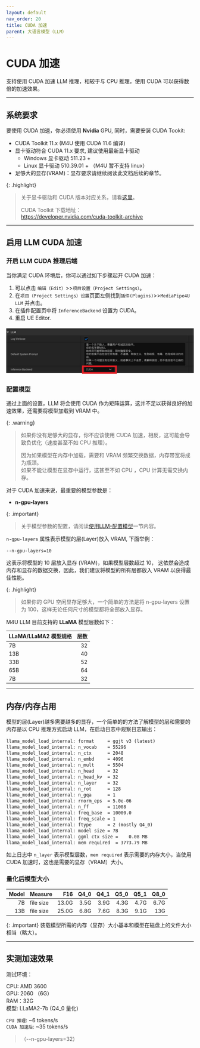 ```yaml
---
layout: default
nav_order: 20
title: CUDA 加速
parent: 大语言模型（LLM）
---
```


# CUDA 加速

支持使用 CUDA 加速 LLM 推理，相较于与 CPU 推理，使用 CUDA 可以获得数倍的加速效果。

---   

## 系统要求

要使用 CUDA 加速，你必须使用 **Nvidia** GPU, 同时，需要安装 CUDA Tookit:

- CUDA Toolkit 11.x (M4U 使用 CUDA 11.6 编译)
- 显卡驱动符合 CUDA 11.x 要求, 建议使用最新显卡驱动
  - Windows 显卡驱动 511.23 +
  - Linux 显卡驱动 510.39.01 + （M4U 暂不支持 linux）
- 足够大的显存(VRAM)：显存要求请继续阅读此文档后续的章节。

{: .highlight}
> 关于显卡驱动和 CUDA 版本对应关系，请看[这里](https://docs.nvidia.com/cuda/cuda-toolkit-release-notes/index.html#cuda-toolkit-major-component-versions)。
>
> CUDA Toolkit 下载地址：    
> https://developer.nvidia.com/cuda-toolkit-archive 

--- 

## 启用 LLM CUDA 加速   

### 开启 LLM CUDA 推理后端   
当你满足 CUDA 环境后，你可以通过如下步骤起开 CUDA 加速：   

1. 可以点击 `编辑（Edit）`>>`项目设置（Project Settings）`。   
2. 在`项目（Project Settings）设置`页面左侧找到`插件(Plugins)`>>`MediaPipe4U LLM` 并点击。    
3. 在插件配置页中将 `InferenceBackend` 设置为 CUDA。   
4. 重启 UE Editor.

[![Open Cuda](./images/llm_settings_cuda.jpg "Open Cuda")](./images/llm_settings_cuda.jpg)

### 配置模型

通过上面的设置，LLM 将会使用 CUDA 作为矩阵运算，这并不足以获得良好的加速效果，还需要将模型加载到 VRAM 中。   

{: .warning}
> 如果你没有足够大的显存，你不应该使用 CUDA 加速，相反，这可能会导致负优化（速度甚至不如 CPU 推理）。
>
> 因为如果模型在内存中加载，需要和 VRAM 频繁交换数据，内存带宽将成为瓶颈。    
> 如果不能让模型在显存中运行，这甚至不如 CPU ，CPU 计算无需交换内存。

对于 CUDA 加速来说，最重要的模型参数是：   
- **n-gpu-layers**

{: .important}
> 关于模型参数的配置，请阅读[使用LLM-配置模型](./usage.md#配置模型)一节内容。


`n-gpu-layers` 属性表示模型的层(Layer)放入 VRAM, 下面举例：
```
--n-gpu-layers=10
```

这表示将模型的 10 层放入显存 (VRAM)，如果模型层数超过 10， 这依然会造成内存和显存的数据交换，因此，我们建议将模型的所有层都放入 VRAM 以获得最佳性能。 

{: .highlight}
> 如果你的 GPU 空闲显存足够大，一个简单的方法是将 n-gpu-layers 设置为 100，这样无论任何尺寸的模型都将全部放入显存。 

M4U LLM 目前支持的 **LLaMA** 模型层数如下：

|LLaMA/LLaMA2 模型规格|层数|
|:----------|-------:|
|   7B      |   32   |
|   13B     |  	40   |
|   33B     |   52   |
|   65B     |   64   |
|   7B      |   32   |

---   

## 内存/内存占用

模型的层(Layer)越多需要越多的显存，一个简单的的方法了解模型的层和需要的内存是以 CPU 推理方式启动 LLM，在启动日志中观察日志输出：

```shell
llama_model_load_internal: format     = ggjt v3 (latest)
llama_model_load_internal: n_vocab    = 55296
llama_model_load_internal: n_ctx      = 2048
llama_model_load_internal: n_embd     = 4096
llama_model_load_internal: n_mult     = 5504
llama_model_load_internal: n_head     = 32
llama_model_load_internal: n_head_kv  = 32
llama_model_load_internal: n_layer    = 32
llama_model_load_internal: n_rot      = 128
llama_model_load_internal: n_gqa      = 1
llama_model_load_internal: rnorm_eps  = 5.0e-06
llama_model_load_internal: n_ff       = 11008
llama_model_load_internal: freq_base  = 10000.0
llama_model_load_internal: freq_scale = 1
llama_model_load_internal: ftype      = 2 (mostly Q4_0)
llama_model_load_internal: model size = 7B
llama_model_load_internal: ggml ctx size =    0.08 MB
llama_model_load_internal: mem required  = 3773.79 MB
```
如上日志中 `n_layer` 表示模型层数，`mem required` 表示需要的内存大小，当使用 CUDA 加速时，这也是需要的显存（VRAM）大小。

### 量化后模型大小

| Model | Measure      | F16    | Q4_0   | Q4_1   | Q5_0   | Q5_1   | Q8_0   |
|------:|--------------|-------:|-------:|-------:|-------:|-------:|-------:|
|    7B | file size    |  13.0G |   3.5G |   3.9G |   4.3G |   4.7G |   6.7G |
|   13B | file size    |  25.0G |   6.8G |   7.6G |   8.3G |   9.1G |    13G |

{: .important}
装载模型所需的内存（显存）大小基本和模型在磁盘上的文件大小相当（略大）。

---   
## 实测加速效果

测试环境：   

CPU: AMD 3600   
GPU: 2060 （6G）   
RAM：32G   
模型: LLaMA2-7b (Q4_0 量化)   


`CPU 推理`: ~6 tokens/s      
`CUDA 加速后`: ~35 tokens/s   
> （--n-gpu-layers=32）   



